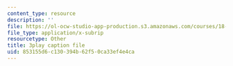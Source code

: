 ```yaml
---
content_type: resource
description: ''
file: https://ol-ocw-studio-app-production.s3.amazonaws.com/courses/18-01sc-single-variable-calculus-fall-2010/853155d6c130394b62f50ca33ef4e4ca_KhwQKE_tld0.srt
file_type: application/x-subrip
resourcetype: Other
title: 3play caption file
uid: 853155d6-c130-394b-62f5-0ca33ef4e4ca
---
```

